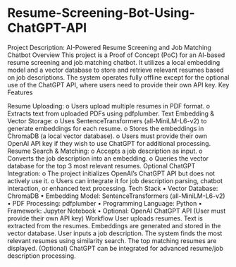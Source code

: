 # Resume-Screening-Bot-Using-ChatGPT-API

Project Description: AI-Powered Resume Screening and Job Matching Chatbot Overview This project is a Proof of Concept (PoC) for an AI-based resume screening and job matching chatbot. It utilizes a local embedding model and a vector database to store and retrieve relevant resumes based on job descriptions. The system operates fully offline except for the optional use of the ChatGPT API, where users need to provide their own API key. Key Features

Resume Uploading: o Users upload multiple resumes in PDF format. o Extracts text from uploaded PDFs using pdfplumber.
Text Embedding & Vector Storage: o Uses SentenceTransformers (all-MiniLM-L6-v2) to generate embeddings for each resume. o Stores the embeddings in ChromaDB (a local vector database). o Users must provide their own OpenAI API key if they wish to use ChatGPT for additional processing.
Resume Search & Matching: o Accepts a job description as input. o Converts the job description into an embedding. o Queries the vector database for the top 3 most relevant resumes.
Optional ChatGPT Integration: o The project initializes OpenAI’s ChatGPT API but does not actively use it. o Users can integrate it for job description parsing, chatbot interaction, or enhanced text processing. Tech Stack • Vector Database: ChromaDB • Embedding Model: SentenceTransformers (all-MiniLM-L6-v2) • PDF Processing: pdfplumber • Programming Language: Python • Framework: Jupyter Notebook • Optional: OpenAI ChatGPT API (User must provide their own API key) Workflow
User uploads resumes.
Text is extracted from the resumes.
Embeddings are generated and stored in the vector database.
User inputs a job description.
The system finds the most relevant resumes using similarity search.
The top matching resumes are displayed.
(Optional) ChatGPT can be integrated for advanced resume/job description processing.

